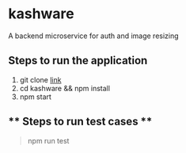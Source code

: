 # kashware
A backend microservice   for auth and image resizing

## Steps to run the application 
1. git clone [link](https://github.com/Sarvottam/kashware.git)
2. cd kashware && npm install
3. npm start


## ** Steps to run test cases **
> npm run test
